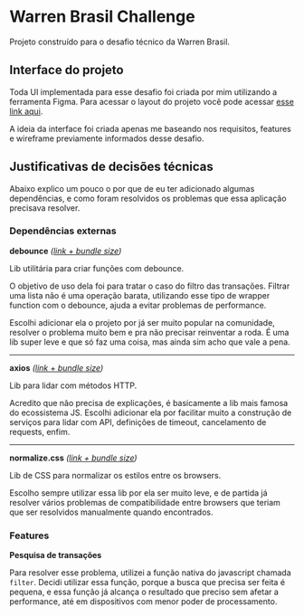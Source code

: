 # Warren Brasil Challenge
Projeto construído para o desafio técnico da Warren Brasil.

## Interface do projeto
Toda UI implementada para esse desafio foi criada por mim utilizando a ferramenta Figma. Para acessar o layout do projeto você pode acessar [esse link aqui](https://www.figma.com/file/dirryQFaWAsnolYyRve2s7/Warren-Brasil-Challenge).

A ideia da interface foi criada apenas me baseando nos requisitos, features e wireframe previamente informados desse desafio.


## Justificativas de decisões técnicas
Abaixo explico um pouco o por que de eu ter adicionado algumas dependências, e como foram resolvidos os problemas que essa aplicação precisava resolver.


### Dependências externas

**debounce** *([link + bundle size](https://bundlephobia.com/result?p=debounce@1.2.0))*

Lib utilitária para criar funções com debounce.

O objetivo de uso dela foi para tratar o caso do filtro das transações. Filtrar uma lista não é uma operação barata, utilizando esse tipo de wrapper function com o debounce, ajuda a evitar problemas de performance.

Escolhi adicionar ela o projeto por já ser muito popular na comunidade, resolver o problema muito bem e pra não precisar reinventar a roda. É uma lib super leve e que só faz uma coisa, mas ainda sim acho que vale a pena.

---

**axios** *([link + bundle size](https://bundlephobia.com/result?p=axios@0.21.0))*

Lib para lidar com métodos HTTP.

Acredito que não precisa de explicações, é basicamente a lib mais famosa do ecossistema JS. Escolhi adicionar ela por facilitar muito a construção de serviços para lidar com API, definições de timeout, cancelamento de requests, enfim.

---

**normalize.css** *([link + bundle size](https://bundlephobia.com/result?p=normalize.css@8.0.1))*

Lib de CSS para normalizar os estilos entre os browsers.

Escolho sempre utilizar essa lib por ela ser muito leve, e de partida já resolver vários problemas de compatibilidade entre browsers que teriam que ser resolvidos manualmente quando encontrados.


### Features

**Pesquisa de transações**

Para resolver esse problema, utilizei a função nativa do javascript chamada `filter`. Decidi utilizar essa função, porque a busca que precisa ser feita é pequena, e essa função já alcança o resultado que preciso sem afetar a performance, até em dispositivos com menor poder de processamento.
